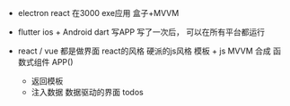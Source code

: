 - electron react 在3000
  exe应用 盒子+MVVM
- flutter ios + Android
  dart  写APP
写了一次后， 可以在所有平台都运行

- react / vue 都是做界面
  react的风格 硬派的js风格
  模板 + js MVVM 合成
  函数式组件 APP()
  - 返回模板
  - 注入数据 数据驱动的界面
  todos
